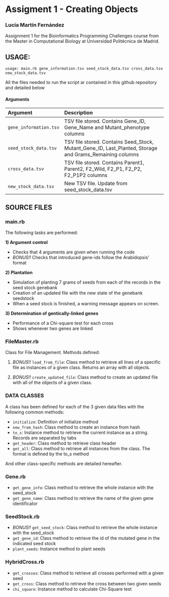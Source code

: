 # Assigment 1 - Creating Objects

### Lucía Martín Fernández

Assignment 1 for the Bioinformatics Programming Challenges course from the Master in Computational Biology at Universidad Politécnica de Madrid.

## USAGE:

`usage: main.rb gene_information.tsv seed_stock_data.tsv cross_data.tsv new_stock_data.tsv`

All the files needed to run the script ar contained in this github repository and detailed below

#### Arguments

| **Argument**                           | **Description**                                                                                                 |                                                   
|:----------------------------------------|:----------------------------------------------------------------------------------------------------------------|
|`gene_information.tsv`                                |  TSV file stored. Contains Gene_ID, Gene_Name and Mutant_phenotype columns                                            |                  
|`seed_stock_data.tsv`                                  | TSV file stored. Contains Seed_Stock, Mutant_Gene_ID, Last_Planted, Storage and Grams_Remaining columns                   |
|`cross_data.tsv`                                |  TSV file stored. Contains Parent1, Parent2, F2_Wild, F2_P1, F2_P2, F2_P1P2 columns                                            |                  
|`new_stock_data.tsv`                                  | New TSV file. Update from seed_stock_data.tsv                    |                                                               


## SOURCE FILES

### main.rb

The following tasks are performed:

**1) Argument control**
- Checks that 4 arguments are given when running the code
- *BONUS!!* Checks that introduced gene-ids follow the Arabidopsis' format 

**2) Plantation**
-   Simulation of planting 7 grams of seeds from each of the records in the seed stock genebank
-   Creation of an updated file with the new state of the genebank seedstock
-   When a seed stock is finished, a warning message appears on screen.

**3) Determination of gentically-linked genes**
-   Performance of a Chi-square test for each cross
-   Shows whenever two genes are linked

### FileMaster.rb

Class for File Management. Methods defined:

1) *BONUS!!* `load_from_file`: Class method to retrieve all lines of a specific file as instances of a given class. Returns an array with all objects. 

2) *BONUS!!* `create_updated_file`: Class method to create an updated file with all of the objects of a given class. 


### DATA CLASSES  

A class has been defined for each of the 3 given data files with the following common methods:

- `initialize`: Definition of initialize method
- `new_from_hash`: Class method to create an instance from hash
- `to_s`: Instance method to retrieve the current instance as a string. Records are separated by tabs
- `get_header`: Class method to retrieve class header
- `get_all`: Class method to retrieve all instances from the class. The format is defined by the to_s method

And other class-specific methods are detailed hereafter.

### Gene.rb

- `get_gene_info`: Class method to retrieve the whole instance with the seed_stock
- `get_gene_name`: Class method to retrieve the name of the given gene identificator

### SeedStock.rb

- *BONUS!!* `get_seed_stock`: Class method to retrieve the whole instance with the seed_stock
- `get_gene_id`: Class method to retrieve the id of the mutated gene in the indicated seed stock
- `plant_seeds`: Instance method to plant seeds

### HybridCross.rb

- `get_crosses`: Class method to retrieve all crosses performed with a given seed
- `get_cross`: Class method to retrieve the cross between two given seeds
- `chi_square`: Instance method to calculate Chi-Square test
